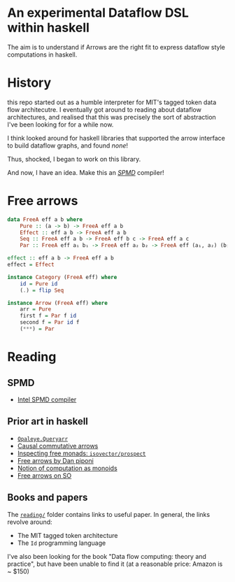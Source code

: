 # An experimental Dataflow DSL within haskell

The aim is to understand if Arrows are the right fit to express dataflow
style computations in haskell.

# History
this repo started out as a humble interpreter for MIT's tagged token data flow architecutre.
I eventually got around to reading about dataflow architectures, and realised
that this was precisely the sort of abstraction I've been looking for for a while
now. 

I think looked around for haskell libraries that supported the arrow interface
to build dataflow graphs, and found _none_!

Thus, shocked, I began to work on this library.

And now, I have an idea. Make this an [_SPMD_](https://ispc.github.io/) compiler!

# Free arrows

```hs
data FreeA eff a b where
    Pure :: (a -> b) -> FreeA eff a b
    Effect :: eff a b -> FreeA eff a b
    Seq :: FreeA eff a b -> FreeA eff b c -> FreeA eff a c
    Par :: FreeA eff a₁ b₁ -> FreeA eff a₂ b₂ -> FreeA eff (a₁, a₂) (b₁, b₂)

effect :: eff a b -> FreeA eff a b
effect = Effect

instance Category (FreeA eff) where
    id = Pure id
    (.) = flip Seq

instance Arrow (FreeA eff) where
    arr = Pure
    first f = Par f id
    second f = Par id f
    (***) = Par

```


# Reading
## SPMD
- [Intel SPMD compiler](https://ispc.github.io/)
## Prior art in haskell
- [`Opaleye.Queryarr`](http://hackage.haskell.org/package/opaleye-0.6.7003.1/docs/Opaleye-Internal-QueryArr.html)
- [Causal commutative arrows](http://haskell.cs.yale.edu/wp-content/uploads/2012/06/FromJFP.pdf)
- [Inspecting free monads: `isovector/prospect`](https://github.com/isovector/prospect)
- [Free arrows by Dan piponi](http://blog.sigfpe.com/2017/01/building-free-arrows-from-components.html)
- [Notion of computation as monoids](https://arxiv.org/pdf/1406.4823.pdf)
- [Free arrows on SO](https://stackoverflow.com/questions/12001350/useful-operations-on-free-arrows)

## Books and papers
The [`reading/`](reading/) folder contains links to useful paper. In general,
the links revolve around:

- The MIT tagged token architecture
- The `Id` programming language

I've also been looking for the book "Data flow computing: theory and practice",
but have been unable to find it (at a reasonable price: Amazon is ~ $150) 

